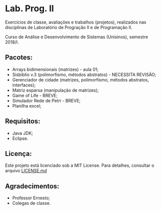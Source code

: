 # Lab. Prog. II

Exercícios de classe, avaliações e trabalhos (projetos), realizados nas disciplinas de Laboratório de Progração II e de Programação II.

Curso de Análise e Desenvolvimento de Sistemas (Unisinos), semestre 2018/I.

## Pacotes:
- Arrays bidimensionais (matrizes) - aula 01;
- Sisbiblio v.3 (polimorfismo, métodos abstratos) - NECESSITA REVISÃO;
- Gerenciador de cidade (matrizes, polimorfismo, métodos abstratos, interfaces);
- Matriz esparsa (manipulação de matrizes);
- Game of Life - BREVE;
- Simulador Rede de Petri - BREVE;
- Planilha excel;

## Requisitos:
- Java JDK;
- Eclipse.

## Licença:
Este projeto está licenciado sob a MIT License. Para detalhes, consultar o arquivo [LICENSE.md](LICENSE.md)  

## Agradecimentos:
- Professor Ernesto;
- Colegas de classe.
